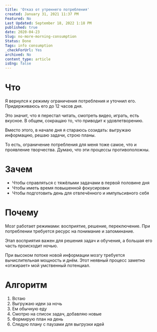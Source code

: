 ```yaml
---
title: 'Отказ от утреннего потребления'
created: January 31, 2021 11:37 PM
Featured: No
Last Updated: September 18, 2022 1:18 PM
published: true
date: 2020-04-23
Slug: no-more-morning-consumption
Status: Done
Tags: info consumption
_checkForUrl: Yes
archived: No
content_type: article
isEng: false
---
```


# Что

Я вернулся к режиму ограничения потребления и уточнил его. Придерживаюсь его до 12 часов дня.

Это значит, что я перестал читать, смотреть видео, играть, есть вкусное. В общем, сокращаю то, что приводит к удовлетворению.

Вместо этого, в начале дня я стараюсь созидать: выгружаю информацию, решаю задачи, строю планы.

То есть, ограничение потребления для меня тоже самое, что и проявление творчества. Думаю, что эти процессы противоположны.

# Зачем

- Чтобы справляться с тяжёлыми задачами в первой половине дня
- Чтобы иметь время повышенной фокусировки
- Чтобы подготовить день для отвлечённого и импульсивного себя

# Почему

Мозг работает режимами: восприятие, решение, переключение. При потреблении требуется ресурс на понимание и запоминание.

Этап восприятия важен для решения задач и обучения, а большая его часть происходит ночью.

При высоком потоке новой информации мозгу требуется вычислительная мощность и днём. Этот неявный процесс заметно «отжирает» мой умственный потенциал.

# Алгоритм

1. Встаю
2. Выгружаю идеи за ночь
3. Ем обычную еду
4. Смотрю на список задач, добавляю новые
5. Формирую план на день
6. Следую плану с паузами для выгрузки идей